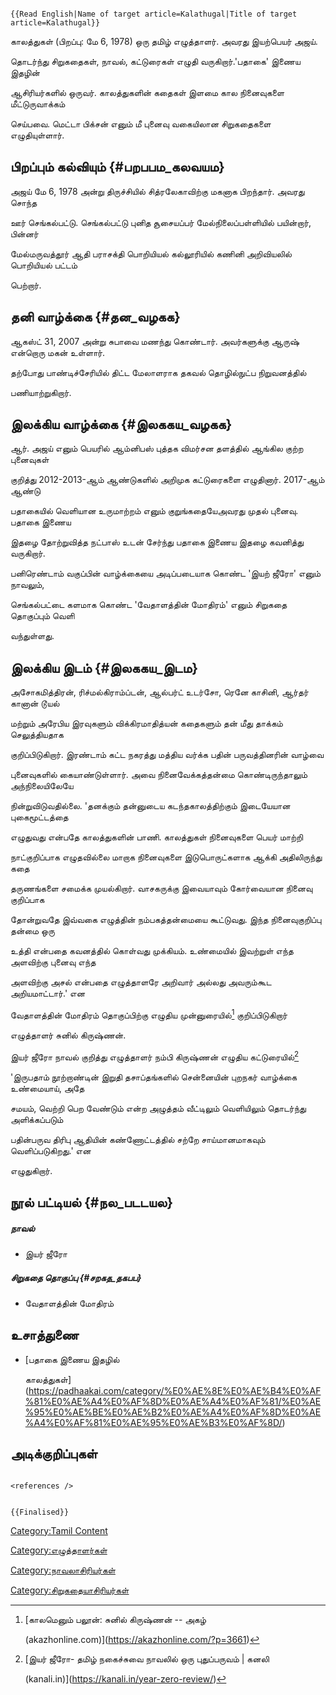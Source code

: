 ```{=mediawiki}
{{Read English|Name of target article=Kalathugal|Title of target article=Kalathugal}}
```
காலத்துகள் (பிறப்பு: மே 6, 1978) ஒரு தமிழ் எழுத்தாளர். அவரது இயற்பெயர் அஜய்.
தொடர்ந்து சிறுகதைகள், நாவல், கட்டுரைகள் எழுதி வருகிறார்.\'பதாகை\' இணைய இதழின்
ஆசிரியர்களில் ஒருவர். காலத்துகளின் கதைகள் இளமை கால நினைவுகளை மீட்டுருவாக்கம்
செய்பவை. மெட்டா பிக்சன் எனும் மீ புனைவு வகையிலான சிறுகதைகளை எழுதியுள்ளார்.

## பிறப்பும் கல்வியும் {#பறபபம_கலவயம}

அஜய் மே 6, 1978 அன்று திருச்சியில் சித்ரலேகாவிற்கு மகனாக பிறந்தார். அவரது சொந்த
ஊர் செங்கல்பட்டு. செங்கல்பட்டு புனித சூசையப்பர் மேல்நிலைப்பள்ளியில் பயின்றார், பின்னர்
மேல்மருவத்தூர் ஆதி பராசக்தி பொறியியல் கல்லூரியில் கணினி அறிவியலில் பொறியியல் பட்டம்
பெற்றார்.

## தனி வாழ்க்கை {#தன_வழகக}

ஆகஸ்ட் 31, 2007 அன்று சுபாவை மணந்து கொண்டார். அவர்களுக்கு ஆருஷ் என்றொரு மகன் உள்ளார்.
தற்போது பாண்டிச்சேரியில் திட்ட மேலாளராக தகவல் தொழில்நுட்ப நிறுவனத்தில்
பணியாற்றுகிறார்.

## இலக்கிய வாழ்க்கை {#இலககய_வழகக}

ஆர். அஜய் எனும் பெயரில் ஆம்னிபஸ் புத்தக விமர்சன தளத்தில் ஆங்கில குற்ற புனைவுகள்
குறித்து 2012-2013-ஆம் ஆண்டுகளில் அறிமுக கட்டுரைகளை எழுதினார். 2017-ஆம் ஆண்டு
பதாகையில் வெளியான உருமாற்றம் எனும் குறுங்கதையேஅவரது முதல் புனைவு. பதாகை இணைய
இதழை தோற்றுவித்த நட்பாஸ் உடன் சேர்ந்து பதாகை இணைய இதழை கவனித்து வருகிறார்.
பனிரெண்டாம் வகுப்பின் வாழ்க்கையை அடிப்படையாக கொண்ட \'இயற் ஜீரோ\' எனும் நாவலும்,
செங்கல்பட்டை களமாக கொண்ட \'வேதாளத்தின் மோதிரம்\' எனும் சிறுகதை தொகுப்பும் வெளி
வந்துள்ளது.

## இலக்கிய இடம் {#இலககய_இடம}

அசோகமித்திரன், ரிச்மல்கிராம்ப்டன், ஆல்பர்ட் உடர்சோ, ரெனே காசினி, ஆர்தர் கானான் டூயல்
மற்றும் அரேபிய இரவுகளும் விக்கிரமாதித்யன் கதைகளும் தன் மீது தாக்கம் செலுத்தியதாக
குறிப்பிடுகிறார். இரண்டாம் கட்ட நகரத்து மத்திய வர்க்க பதின் பருவத்தினரின் வாழ்வை
புனைவுகளில் கையாண்டுள்ளார். அவை நினைவேக்கத்தன்மை கொண்டிருந்தாலும் அந்நிலையிலேயே
நின்றுவிடுவதில்லை. \'தனக்கும் தன்னுடைய கடந்தகாலத்திற்கும் இடையேயான புகைமூட்டத்தை
எழுதுவது என்பதே காலத்துகளின் பாணி. காலத்துகள் நினைவுகளை பெயர் மாற்றி
நாட்குறிப்பாக எழுதவில்லை மாறாக நினைவுகளை இடுபொருட்களாக ஆக்கி அதிலிருந்து கதை
தருணங்களை சமைக்க முயல்கிறார். வாசகருக்கு இவையாவும் கோர்வையான நினைவு குறிப்பாக
தோன்றுவதே இவ்வகை எழுத்தின் நம்பகத்தன்மையை கூட்டுவது. இந்த நினைவுகுறிப்பு தன்மை ஒரு
உத்தி என்பதை கவனத்தில் கொள்வது முக்கியம். உண்மையில் இவற்றுள் எந்த அளவிற்கு புனைவு எந்த
அளவிற்கு அசல் என்பதை எழுத்தாளரே அறிவார் அல்லது அவரும்கூட அறியமாட்டார்.\' என
வேதாளத்தின் மோதிரம் தொகுப்பிற்கு எழுதிய முன்னுரையில்[^1] குறிப்பிடுகிறார்
எழுத்தாளர் சுனில் கிருஷ்ணன்.

இயர் ஜீரோ நாவல் குறித்து எழுத்தாளர் நம்பி கிருஷ்ணன் எழுதிய கட்டுரையில்[^2]
\'இருபதாம் நூற்றாண்டின் இறுதி தசாப்தங்களில் சென்னையின் புறநகர் வாழ்க்கை உண்மையாய், அதே
சமயம், வெற்றி பெற வேண்டும் என்ற அழுத்தம் வீட்டிலும் வெளியிலும் தொடர்ந்து அளிக்கப்படும்
பதின்பருவ திரிபு ஆதியின் கண்ணோட்டத்தில் சற்றே சாய்மானமாகவும் வெளிப்படுகிறது.\' என
எழுதுகிறார்.

## நூல் பட்டியல் {#நல_படடயல}

##### நாவல்

-   இயர் ஜீரோ

##### சிறுகதை தொகுப்பு {#சறகத_தகபப}

-   வேதாளத்தின் மோதிரம்

## உசாத்துணை

-   [பதாகை இணைய இதழில்
    காலத்துகள்](https://padhaakai.com/category/%E0%AE%8E%E0%AE%B4%E0%AF%81%E0%AE%A4%E0%AF%8D%E0%AE%A4%E0%AF%81/%E0%AE%95%E0%AE%BE%E0%AE%B2%E0%AE%A4%E0%AF%8D%E0%AE%A4%E0%AF%81%E0%AE%95%E0%AE%B3%E0%AF%8D/)

## அடிக்குறிப்புகள்

```{=html}
<references />
```
```{=mediawiki}
{{Finalised}}
```
[Category:Tamil Content](Category:Tamil_Content "wikilink")
[Category:எழுத்தாளர்கள்](Category:எழுத்தாளர்கள் "wikilink")
[Category:நாவலாசிரியர்கள்](Category:நாவலாசிரியர்கள் "wikilink")
[Category:சிறுகதையாசிரியர்கள்](Category:சிறுகதையாசிரியர்கள் "wikilink")

[^1]: [காலமெனும் பலூன்: சுனில் கிருஷ்ணன் -- அகழ்
    (akazhonline.com)](https://akazhonline.com/?p=3661)

[^2]: [இயர் ஜீரோ- தமிழ் நகைச்சுவை நாவலில் ஒரு புதுப்பருவம் \| கனலி
    (kanali.in)](https://kanali.in/year-zero-review/)
